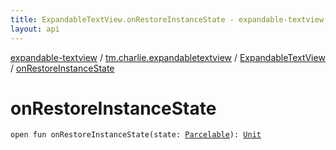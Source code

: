 ```yaml
---
title: ExpandableTextView.onRestoreInstanceState - expandable-textview
layout: api
---
```


<div class='api-docs-breadcrumbs'><a href="../../index.html">expandable-textview</a> / <a href="../index.html">tm.charlie.expandabletextview</a> / <a href="index.html">ExpandableTextView</a> / <a href=".">onRestoreInstanceState</a></div>

# onRestoreInstanceState

<div class="signature"><code><span class="keyword">open</span> <span class="keyword">fun </span><span class="identifier">onRestoreInstanceState</span><span class="symbol">(</span><span class="parameterName" id="tm.charlie.expandabletextview.ExpandableTextView$onRestoreInstanceState(android.os.Parcelable)/state">state</span><span class="symbol">:</span>&nbsp;<a href="https://developer.android.com/reference/android/os/Parcelable.html"><span class="identifier">Parcelable</span></a><span class="symbol">)</span><span class="symbol">: </span><a href="https://kotlinlang.org/api/latest/jvm/stdlib/kotlin/-unit/index.html"><span class="identifier">Unit</span></a></code></div>
